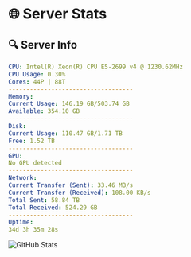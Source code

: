 # 🌐 Server Stats
## 🔍 Server Info
```yaml
CPU: Intel(R) Xeon(R) CPU E5-2699 v4 @ 1230.62MHz
CPU Usage: 0.30%
Cores: 44P | 88T
-----------------------------------
Memory:
Current Usage: 146.19 GB/503.74 GB
Available: 354.10 GB
-----------------------------------
Disk:
Current Usage: 110.47 GB/1.71 TB
Free: 1.52 TB
-----------------------------------
GPU:
No GPU detected
-----------------------------------
Network:
Current Transfer (Sent): 33.46 MB/s
Current Transfer (Received): 108.00 KB/s
Total Sent: 58.84 TB
Total Received: 524.29 GB
-----------------------------------
Uptime:
34d 3h 35m 28s
```
![GitHub Stats](https://img.shields.io/badge/Updated-2025-04-11_00:58:17-blue)